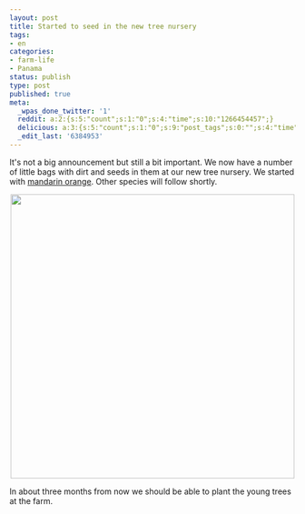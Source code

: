 ```yaml
---
layout: post
title: Started to seed in the new tree nursery
tags:
- en
categories:
- farm-life
- Panama
status: publish
type: post
published: true
meta:
  _wpas_done_twitter: '1'
  reddit: a:2:{s:5:"count";s:1:"0";s:4:"time";s:10:"1266454457";}
  delicious: a:3:{s:5:"count";s:1:"0";s:9:"post_tags";s:0:"";s:4:"time";s:10:"1266454455";}
  _edit_last: '6384953'
---
```

It's not a big announcement but still a bit important. We now have a number of little bags with dirt and seeds in them at our new tree nursery. We started with <a href="http://en.wikipedia.org/wiki/Mandarin_orange">mandarin orange</a>. Other species will follow shortly.

<div style="text-align:center;"><a href="http://www.flickr.com/photos/34665899@N00/4269749898" title="View '' on Flickr.com"><img border="0" width="500" alt="" src="http://farm5.static.flickr.com/4071/4269749898_ab40b3a1c6.jpg"></a></div>

In about three months from now we should be able to plant the young trees at the farm.
